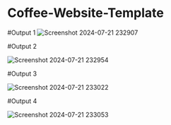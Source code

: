 # Coffee-Website-Template


#Output 1
![Screenshot 2024-07-21 232907](https://github.com/user-attachments/assets/8d1caa2d-fcbf-45f7-857f-7a309923ae5c)

#Output 2

  ![Screenshot 2024-07-21 232954](https://github.com/user-attachments/assets/a1da196d-7d16-4d27-8ec9-0fff9e11b8c7)

#Output 3

![Screenshot 2024-07-21 233022](https://github.com/user-attachments/assets/404f91ee-79de-4515-ab6d-e9be3a4e304f)


#Output 4

![Screenshot 2024-07-21 233053](https://github.com/user-attachments/assets/f6dd359b-c38a-40d1-a384-0e3050dc9ae3)
